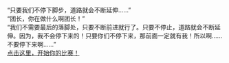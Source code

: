 “只要我们不停下脚步，道路就会不断延伸……”<br>“团长，你在做什么啊团长！”<br>“我们不需要最后的落脚处，只要不断前进就行了。只要不停止，道路就会不断延伸。因为，我不会停下来的！只要你们不停下来，那前面一定就有我！所以啊……不要停下来啊……”<br><a href="http://49.234.62.86:9998/oruga">点击这里，开始你的比赛！</a>